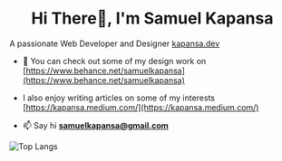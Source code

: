 <h1 align="center">Hi There👋, I'm Samuel Kapansa</h1>
A passionate Web Developer and Designer <a href="https://www.kapansa.dev/">kapansa.dev</a>

- 📝  You can check out some of my design work on  [https://www.behance.net/samuelkapansa](https://www.behance.net/samuelkapansa)

- I also enjoy writing articles on some of my interests [https://kapansa.medium.com/](https://kapansa.medium.com/) 

- 📫  Say hi **samuelkapansa@gmail.com**

![Top Langs](https://github-readme-stats.vercel.app/api/top-langs/?username=kapansa&theme=ayu-mirage&border_radius=3&layout=compact&langs_count=10)

